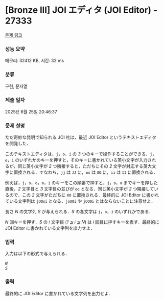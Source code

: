 # [Bronze III] JOI エディタ (JOI Editor) - 27333 

[문제 링크](https://www.acmicpc.net/problem/27333) 

### 성능 요약

메모리: 32412 KB, 시간: 32 ms

### 분류

구현, 문자열

### 제출 일자

2025년 6월 25일 20:46:37

### 문제 설명

<p>ただ奇妙な発明で知られる JOI 社は，最近 JOI Editor というテキストエディタを開発した．</p>

<p>このテキストエディタは，<code>j</code>，<code>o</code>，<code>i</code> の <var>3</var> つのキーで操作することができる．<code>j</code>，<code>o</code>，<code>i</code> のいずれかのキーを押すと，そのキーに書かれている英小文字が入力されるが，同じ英小文字が <var>2</var> つ隣接すると，ただちにその <var>2</var> 文字が対応する英大文字に置換される．すなわち，<code>jj</code> は <code>JJ</code> に，<code>oo</code> は <code>OO</code> に，<code>ii</code> は <code>II</code> に置換される．</p>

<p>例えば，<code>j</code>，<code>o</code>，<code>o</code>，<code>o</code>，<code>i</code> のキーをこの順番で押すと，<code>j</code>，<code>o</code>，<code>o</code> までキーを押した直後，<var>2</var> 文字目と <var>3</var> 文字目の並びが <code>oo</code> となる．同じ英小文字が <var>2</var> つ隣接しているので，この <var>2</var> 文字がただちに <code>OO</code> に置換される．最終的に JOI Editor に書かれている文字列は <code>jOOoi</code> となる．<code>joOOi</code> や <code>jOOOi</code> とはならないことに注意せよ．</p>

<p>長さ <var>N</var> の文字列 <var>S</var> が与えられる．<var>S</var> の各文字は <code>j</code>，<code>o</code>，<code>i</code> のいずれかである．</p>

<p><var>N</var> 回キーを押す．<var>S</var> の <var>i</var> 文字目 (<var>1 ≦ i ≦ N</var>) は <var>i</var> 回目に押すキーを表す．最終的に JOI Editor に書かれている文字列を出力せよ．</p>

### 입력 

 <p>入力は以下の形式で与えられる．</p>

<pre><var>N</var>
<var>S</var></pre>

### 출력 

 <p>最終的に JOI Editor に書かれている文字列を出力せよ．</p>

